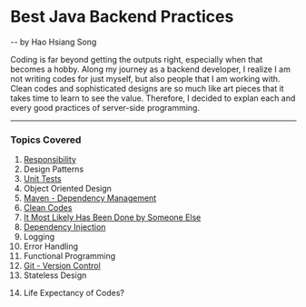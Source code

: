 # Best Java Backend Practices
 -- by Hao Hsiang Song

Coding is far beyond getting the outputs right, especially when that becomes a hobby.
Along my journey as a backend developer, I realize I am not writing codes for just myself, but also people that I am working with. Clean codes and sophisticated designs are so much like art pieces that it takes time to learn to see the value. Therefore, I decided to explan each and every good practices of server-side programming.

---

### Topics Covered

1. [Responsibility](https://github.com/HHSong/Best-Java-Backend-Practices/tree/master/Responsibility)
2. Design Patterns
3. [Unit Tests](https://github.com/HHSong/Best-Java-Backend-Practices/tree/master/Unit%20Tests)
4. Object Oriented Design <!-- late binding, function with multiple parameters, composition vs inheritance -->
5. [Maven - Dependency Management](https://github.com/HHSong/Best-Java-Backend-Practices/tree/master/Maven)
6. [Clean Codes](https://github.com/HHSong/Best-Java-Backend-Practices/tree/master/Clean%20Codes)
7. [It Most Likely Has Been Done by Someone Else](https://github.com/HHSong/Best-Java-Backend-Practices/tree/master/It%20Most%20Likely%20Has%20Been%20Done%20by%20Someone%20Else)
8. [Dependency Injection](https://github.com/HHSong/Best-Java-Backend-Practices/tree/master/Dependency%20Injection)
9. Logging
10. Error Handling
11. Functional Programming <!-- pattern matching, lambda, callbacks, function chain, monoids? -->
12. [Git - Version Control](https://github.com/HHSong/Best-Java-Backend-Practices/tree/master/Git)
13. Stateless Design <!-- thread safety, DI, when not to -->
<!-- 14. Terminology/ Programmer's mindset -->
14. Life Expectancy of Codes?